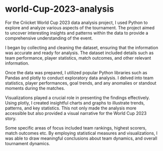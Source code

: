 # world-Cup-2023-analysis
 For the Criicket  World Cup 2023 data analysis project, I used Python to explore and analyze various aspects of the tournament. The project aimed to uncover interesting insights and patterns within the data to provide a comprehensive understanding of the event.

I began by collecting and cleaning the dataset, ensuring that the information was accurate and ready for analysis. The dataset included details such as team performance, player statistics, match outcomes, and other relevant information.

Once the data was prepared, I utilized popular Python libraries such as Pandas  and plotly to conduct exploratory data analysis. I delved into team statistics, player performances, goal trends, and any anomalies or standout moments during the matches.

Visualizations played a crucial role in presenting the findings effectively. Using plotly, I created insightful charts and graphs to illustrate trends, patterns, and key statistics. This not only made the analysis more accessible but also provided a visual narrative for the World Cup 2023 story.

Some specific areas of focus included team rankings, highest scorers, match outcomes etc. By employing statistical measures and visualizations, I was able to draw meaningful conclusions about team dynamics, and overall tournament dynamics.
